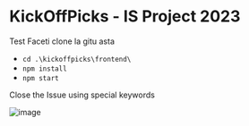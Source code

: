 # KickOffPicks - IS Project 2023
Test
Faceti clone la gitu asta

- `cd .\kickoffpicks\frontend\`
- `npm install`
- `npm start`

Close the Issue using special keywords

  ![image](https://github.com/BRA-Team/kick-off-picks/assets/126898116/4ced00d2-8224-477a-ac4d-c004bd06b64f)

